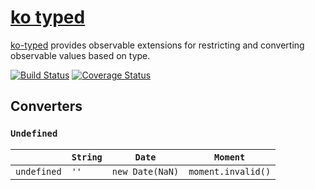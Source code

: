 # [ko typed](../README.md)

[ko-typed](../README.md) provides observable extensions for restricting and converting observable values based on type.

[![Build Status](https://travis-ci.org/WHenderson/ko-typed.svg?branch=master)](https://travis-ci.org/WHenderson/ko-typed)
[![Coverage Status](https://coveralls.io/repos/WHenderson/ko-typed/badge.svg?branch=master&service=github)](https://coveralls.io/github/WHenderson/ko-typed?branch=master)

## Converters

### `Undefined`

|            | `String` | `Date`          | `Moment`           |
| ---------- | -------- | --------------- | ------------------ |
| `undefined`| `''`     | `new Date(NaN)` | `moment.invalid()` |
